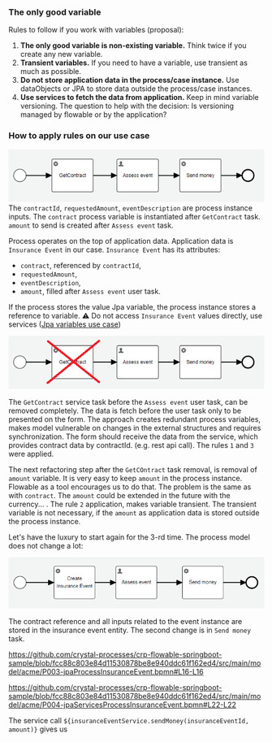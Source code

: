 ### The only good variable

Rules to follow if you work with variables (proposal):
1. **The only good variable is non-existing variable.** Think twice if you create any new variable.  
2. **Transient variables.** If you need to have a variable, use transient as much as possible.
3. **Do not store application data in the process/case instance.** Use dataObjects or JPA to store data outside 
the process/case instances. 
4. **Use services to fetch the data from application.**  Keep in mind variable versioning. The question to help with the decision: Is versioning managed by flowable or by the application? 


### How to apply rules on our use case
![insurance event process](../images/insuranceEventProcess.png)
The `contractId`, `requestedAmount`, `eventDescription` are process instance inputs. The `contract` process variable is 
instantiated after `GetContract` task. `amount` to send is created after `Assess event` task. 

Process operates on the top of application data. Application data is `Insurance Event` in our case. `Insurance Event` 
has its attributes:
* `contract`, referenced by `contractId`,
* `requestedAmount`,
* `eventDescription`,
* `amount`, filled after `Assess event` user task.

If the process stores the value Jpa variable, the process instance stores a reference to variable. 
:warning: Do not access `Insurance Event` values directly, use services ([Jpa variables use case](03_jpaVariables.md))

![insurance event process without contract](../images/insuranceEventProcess-cancelledContract.png)

The `GetContract` service task before the `Assess event` user task, can be removed completely. The data is fetch before
the user task only to be presented on the form. The approach creates redundant process variables, makes model vulnerable on 
changes in the external structures and requires synchronization. The form should receive the data from the service,
which provides contract data by contractId. (e.g. rest api call). The rules `1` and `3` were applied.

The next refactoring step after the `GetCOntract` task removal, is removal of `amount` variable. It is very easy to keep 
`amount` in the process instance. Flowable as a tool encourages us to do that. The problem is the same as with 
`contract`. The `amount` could be extended in the future with the currency... . The rule `2` application, makes variable
transient. The transient variable is not necessary, if the `amount` as application data is stored outside the process 
instance.

Let's have the luxury to start again for the 3-rd time. The process model does not change a lot:

![insurance event process with services](../images/insuranceEventProcess-withServices.png)

The contract reference and all inputs related to the event instance are stored in the insurance event entity. 
The second change is in `Send money` task.

https://github.com/crystal-processes/crp-flowable-springboot-sample/blob/fcc88c803e84d11530878be8e940ddc61f162ed4/src/main/model/acme/P003-jpaProcessInsuranceEvent.bpmn#L16-L16

https://github.com/crystal-processes/crp-flowable-springboot-sample/blob/fcc88c803e84d11530878be8e940ddc61f162ed4/src/main/model/acme/P004-jpaServicesProcessInsuranceEvent.bpmn#L22-L22

The service call `${insuranceEventService.sendMoney(insuranceEventId, amount)}` gives us 